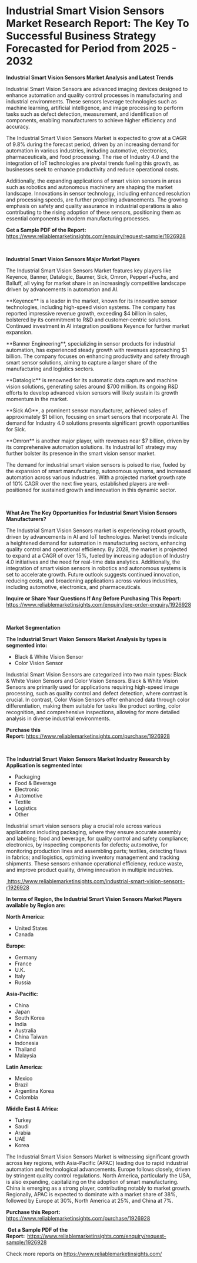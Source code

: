 <p><h1>Industrial Smart Vision Sensors Market Research Report: The Key To Successful Business Strategy Forecasted for Period from 2025 - 2032</h1></p><p><strong>Industrial Smart Vision Sensors Market Analysis and Latest Trends</strong></p>
<p><p>Industrial Smart Vision Sensors are advanced imaging devices designed to enhance automation and quality control processes in manufacturing and industrial environments. These sensors leverage technologies such as machine learning, artificial intelligence, and image processing to perform tasks such as defect detection, measurement, and identification of components, enabling manufacturers to achieve higher efficiency and accuracy.</p><p>The Industrial Smart Vision Sensors Market is expected to grow at a CAGR of 9.8% during the forecast period, driven by an increasing demand for automation in various industries, including automotive, electronics, pharmaceuticals, and food processing. The rise of Industry 4.0 and the integration of IoT technologies are pivotal trends fueling this growth, as businesses seek to enhance productivity and reduce operational costs.</p><p>Additionally, the expanding applications of smart vision sensors in areas such as robotics and autonomous machinery are shaping the market landscape. Innovations in sensor technology, including enhanced resolution and processing speeds, are further propelling advancements. The growing emphasis on safety and quality assurance in industrial operations is also contributing to the rising adoption of these sensors, positioning them as essential components in modern manufacturing processes.</p></p>
<p><strong>Get a Sample PDF of the Report:&nbsp;</strong> <a href="https://www.reliablemarketinsights.com/enquiry/request-sample/1926928?utm_campaign=2988&utm_medium=2&utm_source=Github&utm_content=ia&utm_term=28032025&utm_id=industrial-smart-vision-sensors">https://www.reliablemarketinsights.com/enquiry/request-sample/1926928</a></p>
<p>&nbsp;</p>
<p><strong>Industrial Smart Vision Sensors Major Market Players</strong></p>
<p><p>The Industrial Smart Vision Sensors Market features key players like Keyence, Banner, Datalogic, Baumer, Sick, Omron, Pepperl+Fuchs, and Balluff, all vying for market share in an increasingly competitive landscape driven by advancements in automation and AI. </p><p>**Keyence** is a leader in the market, known for its innovative sensor technologies, including high-speed vision systems. The company has reported impressive revenue growth, exceeding $4 billion in sales, bolstered by its commitment to R&D and customer-centric solutions. Continued investment in AI integration positions Keyence for further market expansion.</p><p>**Banner Engineering**, specializing in sensor products for industrial automation, has experienced steady growth with revenues approaching $1 billion. The company focuses on enhancing productivity and safety through smart sensor solutions, aiming to capture a larger share of the manufacturing and logistics sectors.</p><p>**Datalogic** is renowned for its automatic data capture and machine vision solutions, generating sales around $700 million. Its ongoing R&D efforts to develop advanced vision sensors will likely sustain its growth momentum in the market.</p><p>**Sick AG**, a prominent sensor manufacturer, achieved sales of approximately $1 billion, focusing on smart sensors that incorporate AI. The demand for Industry 4.0 solutions presents significant growth opportunities for Sick.</p><p>**Omron** is another major player, with revenues near $7 billion, driven by its comprehensive automation solutions. Its Industrial IoT strategy may further bolster its presence in the smart vision sensor market.</p><p>The demand for industrial smart vision sensors is poised to rise, fueled by the expansion of smart manufacturing, autonomous systems, and increased automation across various industries. With a projected market growth rate of 10% CAGR over the next five years, established players are well-positioned for sustained growth and innovation in this dynamic sector.</p></p>
<p>&nbsp;</p>
<p><strong>What Are The Key Opportunities For Industrial Smart Vision Sensors Manufacturers?</strong></p>
<p><p>The Industrial Smart Vision Sensors market is experiencing robust growth, driven by advancements in AI and IoT technologies. Market trends indicate a heightened demand for automation in manufacturing sectors, enhancing quality control and operational efficiency. By 2028, the market is projected to expand at a CAGR of over 15%, fueled by increasing adoption of Industry 4.0 initiatives and the need for real-time data analytics. Additionally, the integration of smart vision sensors in robotics and autonomous systems is set to accelerate growth. Future outlook suggests continued innovation, reducing costs, and broadening applications across various industries, including automotive, electronics, and pharmaceuticals.</p></p>
<p><strong>Inquire or Share Your Questions If Any Before Purchasing This Report:</strong> <a href="https://www.reliablemarketinsights.com/enquiry/pre-order-enquiry/1926928?utm_campaign=2988&utm_medium=2&utm_source=Github&utm_content=ia&utm_term=28032025&utm_id=industrial-smart-vision-sensors">https://www.reliablemarketinsights.com/enquiry/pre-order-enquiry/1926928</a></p>
<p>&nbsp;</p>
<p><strong>Market Segmentation</strong></p>
<p><strong>The Industrial Smart Vision Sensors Market Analysis by types is segmented into:</strong></p>
<p><ul><li>Black & White Vision Sensor</li><li>Color Vision Sensor</li></ul></p>
<p><p>Industrial Smart Vision Sensors are categorized into two main types: Black & White Vision Sensors and Color Vision Sensors. Black & White Vision Sensors are primarily used for applications requiring high-speed image processing, such as quality control and defect detection, where contrast is crucial. In contrast, Color Vision Sensors offer enhanced data through color differentiation, making them suitable for tasks like product sorting, color recognition, and comprehensive inspections, allowing for more detailed analysis in diverse industrial environments.</p></p>
<p><strong>Purchase this Report:&nbsp;</strong><a href="https://www.reliablemarketinsights.com/purchase/1926928?utm_campaign=2988&utm_medium=2&utm_source=Github&utm_content=ia&utm_term=28032025&utm_id=industrial-smart-vision-sensors">https://www.reliablemarketinsights.com/purchase/1926928</a></p>
<p>&nbsp;</p>
<p><strong>The Industrial Smart Vision Sensors Market Industry Research by Application is segmented into:</strong></p>
<p><ul><li>Packaging</li><li>Food & Beverage</li><li>Electronic</li><li>Automotive</li><li>Textile</li><li>Logistics</li><li>Other</li></ul></p>
<p><p>Industrial smart vision sensors play a crucial role across various applications including packaging, where they ensure accurate assembly and labeling; food and beverage, for quality control and safety compliance; electronics, by inspecting components for defects; automotive, for monitoring production lines and assembling parts; textiles, detecting flaws in fabrics; and logistics, optimizing inventory management and tracking shipments. These sensors enhance operational efficiency, reduce waste, and improve product quality, driving innovation in multiple industries.</p></p>
<p><a href="https://www.reliablemarketinsights.com/industrial-smart-vision-sensors-r1926928?utm_campaign=2988&utm_medium=2&utm_source=Github&utm_content=ia&utm_term=28032025&utm_id=industrial-smart-vision-sensors">&nbsp;https://www.reliablemarketinsights.com/industrial-smart-vision-sensors-r1926928</a></p>
<p><strong>In terms of Region, the Industrial Smart Vision Sensors Market Players available by Region are:</strong></p>
<p>
    <p> <strong> North America: </strong>
        <ul>
            <li>United States</li>
            <li>Canada</li>
        </ul>
        </p> 
    <p> <strong> Europe: </strong>
        <ul>
            <li>Germany</li>
            <li>France</li>
            <li>U.K.</li>
            <li>Italy</li>
            <li>Russia</li>
        </ul>
        </p> 
    <p> <strong> Asia-Pacific: </strong>
        <ul>
            <li>China</li>
            <li>Japan</li>
            <li>South Korea</li>
            <li>India</li>
            <li>Australia</li>
            <li>China Taiwan</li>
            <li>Indonesia</li>
            <li>Thailand</li>
            <li>Malaysia</li>
        </ul>
        </p> 
    <p> <strong> Latin America: </strong>
        <ul>
            <li>Mexico</li>
            <li>Brazil</li>
            <li>Argentina Korea</li>
            <li>Colombia</li>
        </ul>
        </p> 
    <p> <strong> Middle East & Africa: </strong>
        <ul>
            <li>Turkey</li>
            <li>Saudi</li>
            <li>Arabia</li>
            <li>UAE</li>
            <li>Korea</li>
        </ul>
    </p>
    </p>
<p><p>The Industrial Smart Vision Sensors Market is witnessing significant growth across key regions, with Asia-Pacific (APAC) leading due to rapid industrial automation and technological advancements. Europe follows closely, driven by stringent quality control regulations. North America, particularly the USA, is also expanding, capitalizing on the adoption of smart manufacturing. China is emerging as a strong player, contributing notably to market growth. Regionally, APAC is expected to dominate with a market share of 38%, followed by Europe at 30%, North America at 25%, and China at 7%.</p></p>
<p><strong>Purchase this Report: </strong><a href="https://www.reliablemarketinsights.com/purchase/1926928?utm_campaign=2988&utm_medium=2&utm_source=Github&utm_content=ia&utm_term=28032025&utm_id=industrial-smart-vision-sensors">https://www.reliablemarketinsights.com/purchase/1926928</a></p>
<p>&nbsp;<strong>Get a Sample PDF of the Report:&nbsp;&nbsp;</strong><a href="https://www.reliablemarketinsights.com/enquiry/request-sample/1926928?utm_campaign=2988&utm_medium=2&utm_source=Github&utm_content=ia&utm_term=28032025&utm_id=industrial-smart-vision-sensors">https://www.reliablemarketinsights.com/enquiry/request-sample/1926928</a></p>
<p><strong></strong></p>
<p>Check more reports on <a href="https://www.reliablemarketinsights.com/?utm_campaign=2988&utm_medium=2&utm_source=Github&utm_content=ia&utm_term=28032025&utm_id=industrial-smart-vision-sensors">https://www.reliablemarketinsights.com/</a></p>